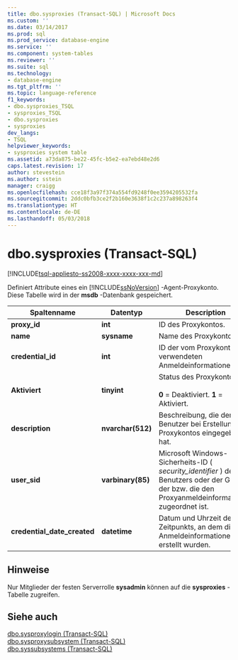```yaml
---
title: dbo.sysproxies (Transact-SQL) | Microsoft Docs
ms.custom: ''
ms.date: 03/14/2017
ms.prod: sql
ms.prod_service: database-engine
ms.service: ''
ms.component: system-tables
ms.reviewer: ''
ms.suite: sql
ms.technology:
- database-engine
ms.tgt_pltfrm: ''
ms.topic: language-reference
f1_keywords:
- dbo.sysproxies_TSQL
- sysproxies_TSQL
- dbo.sysproxies
- sysproxies
dev_langs:
- TSQL
helpviewer_keywords:
- sysproxies system table
ms.assetid: a73da875-be22-45fc-b5e2-ea7ebd48e2d6
caps.latest.revision: 17
author: stevestein
ms.author: sstein
manager: craigg
ms.openlocfilehash: cce18f3a97f374a554fd9248f0ee3594205532fa
ms.sourcegitcommit: 2ddc0bfb3ce2f2b160e3638f1c2c237a898263f4
ms.translationtype: HT
ms.contentlocale: de-DE
ms.lasthandoff: 05/03/2018
---
```

# <a name="dbosysproxies-transact-sql"></a>dbo.sysproxies (Transact-SQL)
[!INCLUDE[tsql-appliesto-ss2008-xxxx-xxxx-xxx-md](../../includes/tsql-appliesto-ss2008-xxxx-xxxx-xxx-md.md)]

  Definiert Attribute eines ein [!INCLUDE[ssNoVersion](../../includes/ssnoversion-md.md)] -Agent-Proxykonto. Diese Tabelle wird in der **msdb** -Datenbank gespeichert.  
  
|Spaltenname|Datentyp|Description|  
|-----------------|---------------|-----------------|  
|**proxy_id**|**int**|ID des Proxykontos.|  
|**name**|**sysname**|Name des Proxykontos.|  
|**credential_id**|**int**|ID der vom Proxykonto verwendeten Anmeldeinformationen.|  
|**Aktiviert**|**tinyint**|Status des Proxykontos:<br /><br /> **0** = Deaktiviert. **1** = Aktiviert.|  
|**description**|**nvarchar(512)**|Beschreibung, die der Benutzer bei Erstellung des Proxykontos eingegeben hat.|  
|**user_sid**|**varbinary(85)**|Microsoft Windows-Sicherheits-ID ( *security_identifier* ) des Benutzers oder der Gruppe, der bzw. die den Proxyanmeldeinformationen zugeordnet ist.|  
|**credential_date_created**|**datetime**|Datum und Uhrzeit des Zeitpunkts, an dem die Anmeldeinformationen erstellt wurden.|  
  
## <a name="remarks"></a>Hinweise  
 Nur Mitglieder der festen Serverrolle **sysadmin** können auf die **sysproxies** -Tabelle zugreifen.  
  
## <a name="see-also"></a>Siehe auch  
 [dbo.sysproxylogin &#40;Transact-SQL&#41;](../../relational-databases/system-tables/dbo-sysproxylogin-transact-sql.md)   
 [dbo.sysproxysubsystem &#40;Transact-SQL&#41;](../../relational-databases/system-tables/dbo-sysproxysubsystem-transact-sql.md)   
 [dbo.syssubsystems &#40;Transact-SQL&#41;](../../relational-databases/system-tables/dbo-syssubsystems-transact-sql.md)  
  
  
